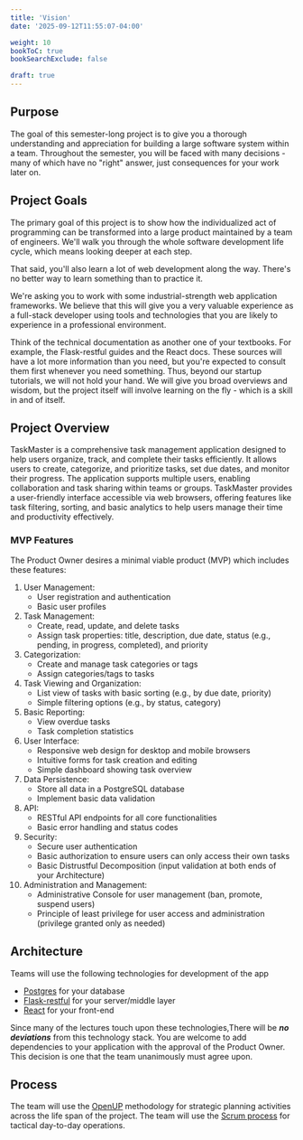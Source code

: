 ```yaml
---
title: 'Vision'
date: '2025-09-12T11:55:07-04:00'

weight: 10
bookToC: true
bookSearchExclude: false

draft: true
---
```


## Purpose

The goal of this semester-long project is to give you a thorough understanding and appreciation for building a large software system within a team. Throughout the semester, you will be faced with many decisions - many of which have no "right" answer, just consequences for your work later on.

## Project Goals

The primary goal of this project is to show how the individualized act of programming can be transformed into a large product maintained by a team of engineers. We'll walk you through the whole software development life cycle, which means looking deeper at each step.

That said, you'll also learn a lot of web development along the way. There's no better way to learn something than to practice it.

We're asking you to work with some industrial-strength web application frameworks. We believe that this will give you a very valuable experience as a full-stack developer using tools and technologies that you are likely to experience in a professional environment.

Think of the technical documentation as another one of your textbooks. For example, the Flask-restful guides and the React docs. These sources will have a lot more information than you need, but you're expected to consult them first whenever you need something. Thus, beyond our startup tutorials, we will not hold your hand. We will give you broad overviews and wisdom, but the project itself will involve learning on the fly - which is a skill in and of itself.

## Project Overview

TaskMaster is a comprehensive task management application designed to help users organize, track, and complete their tasks efficiently. It allows users to create, categorize, and prioritize tasks, set due dates, and monitor their progress. The application supports multiple users, enabling collaboration and task sharing within teams or groups. TaskMaster provides a user-friendly interface accessible via web browsers, offering features like task filtering, sorting, and basic analytics to help users manage their time and productivity effectively.

### MVP Features

The Product Owner desires a minimal viable product (MVP) which includes these features:

1. User Management:
    * User registration and authentication
    * Basic user profiles
2. Task Management:
    * Create, read, update, and delete tasks
    * Assign task properties: title, description, due date, status (e.g., pending, in progress, completed), and priority
3. Categorization:
    * Create and manage task categories or tags
    * Assign categories/tags to tasks
4. Task Viewing and Organization:
    * List view of tasks with basic sorting (e.g., by due date, priority)
    * Simple filtering options (e.g., by status, category)
5. Basic Reporting:
    * View overdue tasks
    * Task completion statistics
6. User Interface:
    * Responsive web design for desktop and mobile browsers
    * Intuitive forms for task creation and editing
    * Simple dashboard showing task overview
7. Data Persistence:
    * Store all data in a PostgreSQL database
    * Implement basic data validation
8. API:
    * RESTful API endpoints for all core functionalities
    * Basic error handling and status codes
9. Security:
    * Secure user authentication
    * Basic authorization to ensure users can only access their own tasks
    * Basic Distrustful Decomposition (input validation at both ends of your Architecture)
10. Administration and Management:
    * Administrative Console for user management (ban, promote, suspend users)
    * Principle of least privilege for user access and administration (privilege granted only as needed)

## Architecture

Teams will use the following technologies for development of the app

* [Postgres](https://www.postgresql.org/) for your database
* [Flask-restful](https://flask-restful.readthedocs.io/en/latest/) for your server/middle layer
* [React](https://react.dev/) for your front-end

Since many of the lectures touch upon these technologies,There will be ***no deviations*** from this technology stack. You are welcome to add dependencies to your application with the approval of the Product Owner. This decision is one that the team unanimously must agree upon.

## Process

The team will use the [OpenUP](https://www.utm.mx/~caff/doc/OpenUPWeb/) methodology for strategic planning activities across the life span of the project. The team will use the [Scrum process](https://www.scrumalliance.org/) for tactical day-to-day operations.